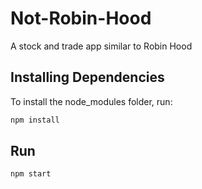 # Not-Robin-Hood
A stock and trade app similar to Robin Hood

## Installing Dependencies
To install the node_modules folder, run:

```bash
npm install
```

## Run
```bash
npm start
```
